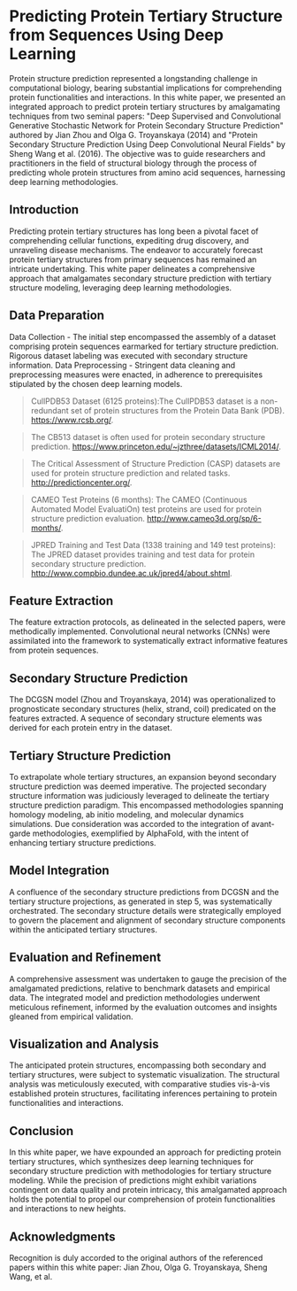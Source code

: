 # Predicting Protein Tertiary Structure from Sequences Using Deep Learning


Protein structure prediction represented a longstanding challenge in computational biology, bearing substantial implications for comprehending protein functionalities and interactions. In this white paper, we presented an integrated approach to predict protein tertiary structures by amalgamating techniques from two seminal papers: "Deep Supervised and Convolutional Generative Stochastic Network for Protein Secondary Structure Prediction" authored by Jian Zhou and Olga G. Troyanskaya (2014) and "Protein Secondary Structure Prediction Using Deep Convolutional Neural Fields" by Sheng Wang et al. (2016). The objective was to guide researchers and practitioners in the field of structural biology through the process of predicting whole protein structures from amino acid sequences, harnessing deep learning methodologies.

## Introduction

Predicting protein tertiary structures has long been a pivotal facet of comprehending cellular functions, expediting drug discovery, and unraveling disease mechanisms. The endeavor to accurately forecast protein tertiary structures from primary sequences has remained an intricate undertaking. This white paper delineates a comprehensive approach that amalgamates secondary structure prediction with tertiary structure modeling, leveraging deep learning methodologies.

## Data Preparation

Data Collection -  The initial step encompassed the assembly of a dataset comprising protein sequences earmarked for tertiary structure prediction. Rigorous dataset labeling was executed with secondary structure information.
Data Preprocessing - Stringent data cleaning and preprocessing measures were enacted, in adherence to prerequisites stipulated by the chosen deep learning models. 

> CullPDB53 Dataset (6125 proteins):The CullPDB53 dataset is a non-redundant set of protein structures from the Protein Data Bank (PDB). https://www.rcsb.org/.

> The CB513 dataset is often used for protein secondary structure prediction. https://www.princeton.edu/~jzthree/datasets/ICML2014/.

> The Critical Assessment of Structure Prediction (CASP) datasets are used for protein structure prediction and related tasks.  http://predictioncenter.org/.

> CAMEO Test Proteins (6 months): The CAMEO (Continuous Automated Model EvaluatiOn) test proteins are used for protein structure prediction evaluation. http://www.cameo3d.org/sp/6-months/.

> JPRED Training and Test Data (1338 training and 149 test proteins): The JPRED dataset provides training and test data for protein secondary structure prediction. http://www.compbio.dundee.ac.uk/jpred4/about.shtml.

## Feature Extraction

The feature extraction protocols, as delineated in the selected papers, were methodically implemented.
Convolutional neural networks (CNNs) were assimilated into the framework to systematically extract informative features from protein sequences.

## Secondary Structure Prediction

The DCGSN model (Zhou and Troyanskaya, 2014) was operationalized to prognosticate secondary structures (helix, strand, coil) predicated on the features extracted.
A sequence of secondary structure elements was derived for each protein entry in the dataset.

## Tertiary Structure Prediction

To extrapolate whole tertiary structures, an expansion beyond secondary structure prediction was deemed imperative.
The projected secondary structure information was judiciously leveraged to delineate the tertiary structure prediction paradigm. This encompassed methodologies spanning homology modeling, ab initio modeling, and molecular dynamics simulations.
Due consideration was accorded to the integration of avant-garde methodologies, exemplified by AlphaFold, with the intent of enhancing tertiary structure predictions.

## Model Integration

A confluence of the secondary structure predictions from DCGSN and the tertiary structure projections, as generated in step 5, was systematically orchestrated.
The secondary structure details were strategically employed to govern the placement and alignment of secondary structure components within the anticipated tertiary structures.

## Evaluation and Refinement

A comprehensive assessment was undertaken to gauge the precision of the amalgamated predictions, relative to benchmark datasets and empirical data.
The integrated model and prediction methodologies underwent meticulous refinement, informed by the evaluation outcomes and insights gleaned from empirical validation.

## Visualization and Analysis

The anticipated protein structures, encompassing both secondary and tertiary structures, were subject to systematic visualization.
The structural analysis was meticulously executed, with comparative studies vis-à-vis established protein structures, facilitating inferences pertaining to protein functionalities and interactions.

## Conclusion

In this white paper, we have expounded an approach for predicting protein tertiary structures, which synthesizes deep learning techniques for secondary structure prediction with methodologies for tertiary structure modeling. While the precision of predictions might exhibit variations contingent on data quality and protein intricacy, this amalgamated approach holds the potential to propel our comprehension of protein functionalities and interactions to new heights.

## Acknowledgments

Recognition is duly accorded to the original authors of the referenced papers within this white paper: Jian Zhou, Olga G. Troyanskaya, Sheng Wang, et al.